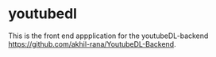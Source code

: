# youtubedl

This is the front end appplication for the youtubeDL-backend https://github.com/akhil-rana/YoutubeDL-Backend.

